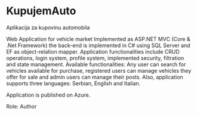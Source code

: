 # KupujemAuto
Aplikacija za kupovinu automobila

Web Application for vehicle market Implemented as ASP.NET MVC (Core & .Net Framework) the back-end is implemented in C# using SQL Server and EF as object-relation mapper. 
Application functionalities include CRUD operations, login system, profile system, implemented security, filtration and state management. 
Available functionalities:  Any user can search for vehicles available for purchase, registered users can manage vehicles they offer for sale and admin users can manage their posts. 
Also, application supports three languages: Serbian, English and Italian.

Application is published on Azure.

Role: Author
